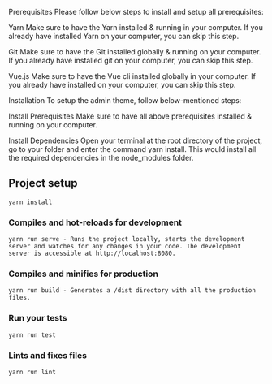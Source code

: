 Prerequisites
Please follow below steps to install and setup all prerequisites:

Yarn
Make sure to have the Yarn installed & running in your computer. If you already have installed Yarn on your computer, you can skip this step.

Git
Make sure to have the Git installed globally & running on your computer. If you already have installed git on your computer, you can skip this step.

Vue.js
Make sure to have the Vue cli installed globally in your computer. If you already have installed on your computer, you can skip this step.

Installation
To setup the admin theme, follow below-mentioned steps:

Install Prerequisites
Make sure to have all above prerequisites installed & running on your computer.

Install Dependencies
Open your terminal at the root directory of the project, go to your folder and enter the command yarn install. This would install all the required dependencies in the node_modules folder.


## Project setup
```
yarn install
```

### Compiles and hot-reloads for development
```
yarn run serve - Runs the project locally, starts the development server and watches for any changes in your code. The development server is accessible at http://localhost:8080.
```

### Compiles and minifies for production
```
yarn run build - Generates a /dist directory with all the production files.
```

### Run your tests
```
yarn run test
```

### Lints and fixes files
```
yarn run lint
```